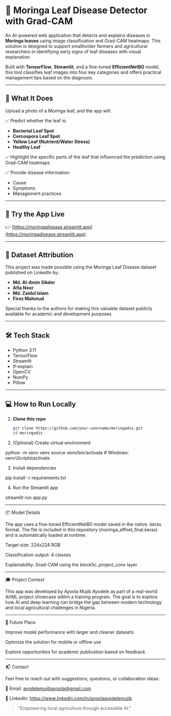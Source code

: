 # 🌿 Moringa Leaf Disease Detector with Grad-CAM

An AI-powered web application that detects and explains diseases in **Moringa leaves** using image classification and Grad-CAM heatmaps. This solution is designed to support smallholder farmers and agricultural researchers in identifying early signs of leaf diseases with visual explanation.

Built with **TensorFlow**, **Streamlit**, and a fine-tuned **EfficientNetB0** model, this tool classifies leaf images into four key categories and offers practical management tips based on the diagnosis.

---

## 🧠 What It Does

Upload a photo of a Moringa leaf, and the app will:

✅ Predict whether the leaf is:

- **Bacterial Leaf Spot**
- **Cercospora Leaf Spot**
- **Yellow Leaf (Nutrient/Water Stress)**
- **Healthy Leaf**

✅ Highlight the specific parts of the leaf that influenced the prediction using Grad-CAM heatmaps

✅ Provide disease information:
- Cause
- Symptoms
- Management practices

---

## 🚀 Try the App Live

👉 [https://moringadisease.streamlit.app](https://moringadisease.streamlit.app)

---

## 📁 Dataset Attribution

This project was made possible using the Moringa Leaf Disease dataset published on LinkedIn by:

- **Md. Al-Amin Sikder** 
- **Afia Noor**  
- **Md. Zaidul Islam**  
- **Firoz Mahmud**

Special thanks to the authors for making this valuable dataset publicly available for academic and development purposes.

---

## 🛠 Tech Stack

- Python 3.11  
- TensorFlow  
- Streamlit  
- tf-explain  
- OpenCV  
- NumPy  
- Pillow

---

## 💻 How to Run Locally

1. **Clone this repo**
   ```bash
   git clone https://github.com/your-username/moringadis.git
   cd moringadis

2. (Optional) Create virtual environment

python -m venv venv
source venv/bin/activate  # Windows: venv\Scripts\activate


3. Install dependencies

pip install -r requirements.txt


4. Run the Streamlit app

streamlit run app.py




---

📦 Model Details

The app uses a fine-tuned EfficientNetB0 model saved in the native .keras format. The file is included in this repository (moringa_effnet_final.keras) and is automatically loaded at runtime.

Target size: 224x224 RGB

Classification output: 4 classes

Explainability: Grad-CAM using the block5c_project_conv layer



---

🎓 Project Context

This app was developed by Ayoola Mujib Ayodele as part of a real-world AI/ML project showcase within a training program. The goal is to explore how AI and deep learning can bridge the gap between modern technology and local agricultural challenges in Nigeria.


---

📌 Future Plans

Improve model performance with larger and cleaner datasets

Optimize the solution for mobile or offline use

Explore opportunities for academic publication based on feedback



---

📬 Contact

Feel free to reach out with suggestions, questions, or collaboration ideas:

📧 Email: ayodelemujibayoola@gmail.com

🔗 LinkedIn: https://www.linkedin.com/in/ayoolaayodelemujib




> "Empowering local agriculture through accessible AI."
